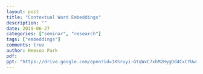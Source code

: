 ```yaml
---
layout: post
title: "Contextual Word Embeddings"
description: ""
date: 2019-06-27
categories: ["seminar", "research"]
tags: ["embeddings"]
comments: true
author: Heesoo Park
pdf:
ppt: "https://drive.google.com/open?id=1KSruyi-GtqWxC7xhM2HygDd4CxCYUwxD"
---
```

